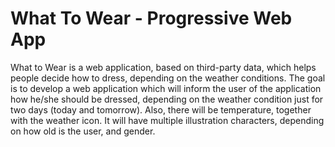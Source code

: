 # What To Wear - Progressive Web App

What to Wear is a web application, based on third-party data, which helps people decide how to
dress, depending on the weather conditions.
The goal is to develop a web application which will inform the user of the application how he/she
should be dressed, depending on the weather condition just for two days (today and tomorrow).
Also, there will be temperature, together with the weather icon. It will have multiple illustration
characters, depending on how old is the user, and gender.
